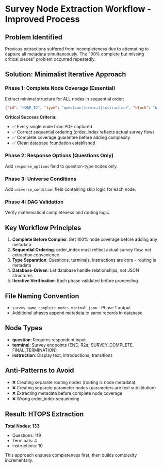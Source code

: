 # Survey Node Extraction Workflow - Improved Process

## Problem Identified
Previous extractions suffered from incompleteness due to attempting to capture all metadata simultaneously. The "90% complete but missing critical pieces" problem occurred repeatedly.

## Solution: Minimalist Iterative Approach

### Phase 1: Complete Node Coverage (Essential)
Extract minimal structure for ALL nodes in sequential order:
```json
{"id": "NODE_ID", "type": "question|terminal|instruction", "block": "block_name", "order_index": N, "text": "exact_text"}
```

**Critical Success Criteria:**
- ✅ Every single node from PDF captured
- ✅ Correct sequential ordering (order_index reflects actual survey flow)
- ✅ Complete coverage guarantee before adding complexity
- ✅ Clean database foundation established

### Phase 2: Response Options (Questions Only)
Add `response_options` field to question-type nodes only.

### Phase 3: Universe Conditions  
Add `universe_condition` field containing skip logic for each node.

### Phase 4: DAG Validation
Verify mathematical completeness and routing logic.

## Key Workflow Principles

1. **Complete Before Complex**: Get 100% node coverage before adding any metadata
2. **Sequential Ordering**: order_index must reflect actual survey flow, not extraction convenience
3. **Type Separation**: Questions, terminals, instructions are core - routing is metadata
4. **Database-Driven**: Let database handle relationships, not JSON structures
5. **Iterative Verification**: Each phase validated before proceeding

## File Naming Convention
- `survey_name_complete_nodes_minimal.json` - Phase 1 output
- Additional phases append metadata to same records in database

## Node Types
- **question**: Requires respondent input
- **terminal**: Survey endpoints (END, R2a, SURVEY_COMPLETE, FINAL_TERMINATION)  
- **instruction**: Display text, introductions, transitions

## Anti-Patterns to Avoid
- ❌ Creating separate routing nodes (routing is node metadata)
- ❌ Creating separate parameter nodes (parameters are text substitution)
- ❌ Extracting metadata before complete node coverage
- ❌ Wrong order_index sequencing

## Result: HTOPS Extraction
**Total Nodes: 133**
- Questions: 119
- Terminals: 4  
- Instructions: 10

This approach ensures completeness first, then builds complexity incrementally.